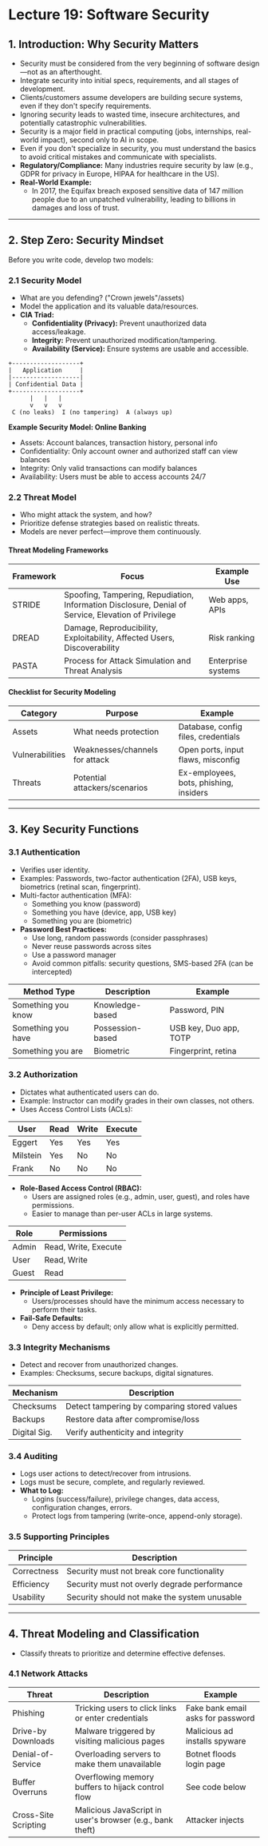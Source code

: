 # Lecture 19: Software Security

## 1. Introduction: Why Security Matters

- Security must be considered from the very beginning of software design—not as an afterthought.
- Integrate security into initial specs, requirements, and all stages of development.
- Clients/customers assume developers are building secure systems, even if they don't specify requirements.
- Ignoring security leads to wasted time, insecure architectures, and potentially catastrophic vulnerabilities.
- Security is a major field in practical computing (jobs, internships, real-world impact), second only to AI in scope.
- Even if you don't specialize in security, you must understand the basics to avoid critical mistakes and communicate with specialists.
- **Regulatory/Compliance:** Many industries require security by law (e.g., GDPR for privacy in Europe, HIPAA for healthcare in the US).
- **Real-World Example:**
  - In 2017, the Equifax breach exposed sensitive data of 147 million people due to an unpatched vulnerability, leading to billions in damages and loss of trust.

---

## 2. Step Zero: Security Mindset

Before you write code, develop two models:

### 2.1 Security Model
- What are you defending? ("Crown jewels"/assets)
- Model the application and its valuable data/resources.
- **CIA Triad:**
  - **Confidentiality (Privacy):** Prevent unauthorized data access/leakage.
  - **Integrity:** Prevent unauthorized modification/tampering.
  - **Availability (Service):** Ensure systems are usable and accessible.

```
+-------------------+
|   Application     |
|-------------------|
| Confidential Data |
+-------------------+
      |   |   |
      v   v   v
 C (no leaks)  I (no tampering)  A (always up)
```

**Example Security Model: Online Banking**
- Assets: Account balances, transaction history, personal info
- Confidentiality: Only account owner and authorized staff can view balances
- Integrity: Only valid transactions can modify balances
- Availability: Users must be able to access accounts 24/7

### 2.2 Threat Model
- Who might attack the system, and how?
- Prioritize defense strategies based on realistic threats.
- Models are never perfect—improve them continuously.

#### Threat Modeling Frameworks
| Framework | Focus | Example Use |
|-----------|-------|-------------|
| STRIDE    | Spoofing, Tampering, Repudiation, Information Disclosure, Denial of Service, Elevation of Privilege | Web apps, APIs |
| DREAD     | Damage, Reproducibility, Exploitability, Affected Users, Discoverability | Risk ranking |
| PASTA     | Process for Attack Simulation and Threat Analysis | Enterprise systems |

#### Checklist for Security Modeling
| Category        | Purpose                                 | Example                                 |
|-----------------|-----------------------------------------|-----------------------------------------|
| Assets          | What needs protection                   | Database, config files, credentials     |
| Vulnerabilities | Weaknesses/channels for attack          | Open ports, input flaws, misconfig      |
| Threats         | Potential attackers/scenarios           | Ex-employees, bots, phishing, insiders  |

---

## 3. Key Security Functions

### 3.1 Authentication
- Verifies user identity.
- Examples: Passwords, two-factor authentication (2FA), USB keys, biometrics (retinal scan, fingerprint).
- Multi-factor authentication (MFA):
  - Something you know (password)
  - Something you have (device, app, USB key)
  - Something you are (biometric)
- **Password Best Practices:**
  - Use long, random passwords (consider passphrases)
  - Never reuse passwords across sites
  - Use a password manager
  - Avoid common pitfalls: security questions, SMS-based 2FA (can be intercepted)

| Method Type         | Description         | Example                |
|---------------------|--------------------|------------------------|
| Something you know  | Knowledge-based    | Password, PIN          |
| Something you have  | Possession-based   | USB key, Duo app, TOTP |
| Something you are   | Biometric          | Fingerprint, retina    |

### 3.2 Authorization
- Dictates what authenticated users can do.
- Example: Instructor can modify grades in their own classes, not others.
- Uses Access Control Lists (ACLs):

| User      | Read | Write | Execute |
|-----------|------|-------|---------|
| Eggert    | Yes  | Yes   | Yes     |
| Milstein  | Yes  | No    | No      |
| Frank     | No   | No    | No      |

- **Role-Based Access Control (RBAC):**
  - Users are assigned roles (e.g., admin, user, guest), and roles have permissions.
  - Easier to manage than per-user ACLs in large systems.

| Role   | Permissions           |
|--------|----------------------|
| Admin  | Read, Write, Execute |
| User   | Read, Write          |
| Guest  | Read                 |

- **Principle of Least Privilege:**
  - Users/processes should have the minimum access necessary to perform their tasks.
- **Fail-Safe Defaults:**
  - Deny access by default; only allow what is explicitly permitted.

### 3.3 Integrity Mechanisms
- Detect and recover from unauthorized changes.
- Examples: Checksums, secure backups, digital signatures.

| Mechanism      | Description                                 |
|----------------|---------------------------------------------|
| Checksums      | Detect tampering by comparing stored values |
| Backups        | Restore data after compromise/loss          |
| Digital Sig.   | Verify authenticity and integrity           |

### 3.4 Auditing
- Logs user actions to detect/recover from intrusions.
- Logs must be secure, complete, and regularly reviewed.
- **What to Log:**
  - Logins (success/failure), privilege changes, data access, configuration changes, errors.
  - Protect logs from tampering (write-once, append-only storage).

### 3.5 Supporting Principles
| Principle   | Description                                        |
|-------------|----------------------------------------------------|
| Correctness | Security must not break core functionality         |
| Efficiency  | Security must not overly degrade performance       |
| Usability   | Security should not make the system unusable       |

---

## 4. Threat Modeling and Classification

- Classify threats to prioritize and determine effective defenses.

### 4.1 Network Attacks
| Threat                | Description                                                      | Example |
|-----------------------|------------------------------------------------------------------|---------|
| Phishing              | Tricking users to click links or enter credentials               | Fake bank email asks for password |
| Drive-by Downloads    | Malware triggered by visiting malicious pages                    | Malicious ad installs spyware |
| Denial-of-Service     | Overloading servers to make them unavailable                     | Botnet floods login page |
| Buffer Overruns       | Overflowing memory buffers to hijack control flow                | See code below |
| Cross-Site Scripting  | Malicious JavaScript in user's browser (e.g., bank theft)        | Attacker injects <script> tag |
| Prototype Pollution   | Attacking object prototypes in JavaScript                        | Overwriting __proto__ in JS |

**Buffer Overrun Example (C):**
```c
char buf[8];
gets(buf); // No bounds checking! Attacker can overwrite memory.
```

### 4.2 Device Attacks
| Attack         | Description                                              | Example |
|----------------|----------------------------------------------------------|---------|
| Bad USB        | USB device boots/installs malware, hijacks boot process  | Malicious USB stick |
| Insider Attack | Authorized users misuse privileges                       | Employee steals data |
| Supply Chain   | Compromise occurs in hardware/software before delivery   | Pre-installed malware on device |

### 4.3 Social Engineering
- Convincing users to reveal info or grant access (e.g., fake repairman, lost ID).
- Hard to defend; requires robust integrity and auditing.
- **Example:** Attacker calls pretending to be IT and asks for your password.

### 4.4 Physical Security
- Physical access can defeat most software security.
- Examples: Stolen laptops, unlocked server rooms, dumpster diving for sensitive documents.

---

## 5. OWASP Top 10 Application Security Risks (2021)

| #  | Vulnerability                        | Description/Examples                                                      |
|----|--------------------------------------|--------------------------------------------------------------------------|
| 1  | Broken Access Control                | URL/JWT/cookie manipulation, insecure direct object references           |
| 2  | Cryptographic Failures               | HTTP over HTTPS, weak crypto, improper certificate validation            |
| 3  | Injection Attacks                    | SQL/NoSQL/command injection via untrusted input                          |
| 4  | Insecure Design                      | No threat modeling, poor design practices                                |
| 5  | Security Misconfiguration            | Default passwords, open ports, unnecessary services                      |
| 6  | Vulnerable/Outdated Components       | Using libraries/OS with known exploits                                   |
| 7  | Identification/Authentication Failures| Weak passwords, no rate limiting, brute force attacks                    |
| 8  | Software/Data Integrity Failures     | Poor update mechanisms, unverified sources, supply chain attacks         |
| 9  | Security Logging/Monitoring Failures | Lack of logging, logs not reviewed, filled logs                          |
| 10 | Server-Side Request Forgery (SSRF)   | Tricking server to access internal/private network addresses             |

**Examples:**
- **1. Broken Access Control:** User changes their user ID in the URL to access another user's data.
- **2. Cryptographic Failures:** Site uses HTTP instead of HTTPS, exposing passwords in transit.
- **3. Injection Attacks:** Attacker enters `'; DROP TABLE users;--` in a login form.
- **4. Insecure Design:** No input validation, no threat modeling, no secure defaults.
- **5. Security Misconfiguration:** Admin interface left open to the internet with default password.
- **6. Vulnerable/Outdated Components:** Using an old version of OpenSSL with known bugs.
- **7. Identification/Authentication Failures:** No account lockout after repeated failed logins.
- **8. Software/Data Integrity Failures:** Application updates from untrusted sources.
- **9. Security Logging/Monitoring Failures:** No alert when admin logs in from a new country.
- **10. SSRF:** Attacker tricks server into fetching internal metadata from AWS.

**Clarification:**
- **Broken Access Control** is about users being able to access things they shouldn't (authorization failure).
- **Identification/Authentication Failures** are about not being able to reliably tell who a user is (authentication failure).

---

## 6. Security Testing: Philosophy and Strategies

### 6.1 Testing Philosophy
| Traditional Testing              | Security Testing                        |
|----------------------------------|------------------------------------------|
| Inputs: typical users            | Inputs: malicious attackers              |
| Failures: random                 | Failures: deliberate, targeted           |
| Bugs: accidental                 | Bugs: systematically exploited           |

### 6.2 Strategies
- **Static Analysis:** Analyze code without running it (find buffer overflows, races, etc.).
- **Dynamic Analysis:** Analyze code while running (finds runtime issues, e.g., memory leaks, race conditions).
- **Penetration Testing:** Hire trusted "black hats" to simulate real-world attacks.
- **Fuzz Testing:** Automatically generate random/malformed inputs to find crashes and vulnerabilities.

| Testing Type      | Description                                 | Example Tool |
|-------------------|---------------------------------------------|--------------|
| Static Analysis   | Examines code without running it             | Coverity     |
| Dynamic Analysis  | Examines code during execution               | Valgrind     |
| Penetration Test  | Simulated attack by security experts         | Metasploit   |
| Fuzz Testing      | Randomized input to find bugs                | AFL, libFuzzer|

### 6.3 Side-Channel and Timing Attacks
- Attackers infer internal state/data by measuring timing (e.g., cache timing, Spectre, Meltdown).
- Apple restricts high-res timers to inhibit these attacks; Linux allows nanosecond timing (riskier).
- **Example: Timing Attack on Password Check**

```c
// Vulnerable password check
for (int i = 0; i < N; i++) {
    if (input[i] != secret[i]) return 0;
}
return 1;
// Leaks how many bytes are correct via timing
```

- **Countermeasures:**
  - Use constant-time comparison functions
  - Limit timing information available to untrusted code

### 6.4 Subtle Abstraction Violations
- Example: Partial string comparison leaks password byte-by-byte via timing.
- Advanced: Manipulate memory layout, exploit page boundaries, cache access patterns.

```
[User Input] ---> [Password Check]
                |
                +---> [Timing Difference] ---> [Attacker infers secret]
```

---

## 7. Trusting Trust: Ken Thompson's Attack

- Described in the Turing Award lecture "Reflections on Trusting Trust."
- Modify the C compiler to insert a backdoor when compiling login.c:

```c
if (strcmp(name, "ken") == 0) return true;
```

- Then, modify the compiler to insert this backdoor into any future compiler it compiles.
- Result: Even if you inspect the source code for login.c and cc.c, the executables will still regenerate the backdoor.

```
[Source: login.c] --(buggy cc)--> [login (backdoor)]
[Source: cc.c]    --(buggy cc)--> [cc (backdoor)]
[Source: new cc.c] --(backdoored cc)--> [new cc (backdoor)]
```

- **Modern Implications:**
  - Supply chain attacks in open source: malicious code injected into dependencies, compilers, or build tools.
  - Example: SolarWinds attack (2020) where attackers compromised the build system to insert backdoors.

- **Defense:**
  - Define a **Trusted Computing Base (TCB):** Minimal set of components (compiler, OS, hardware) that must be trusted.
  - Software reproducibility and rigorous review help, but trust must start somewhere.
  - Use reproducible builds and independent verification.

---

## 8. Summary and Takeaways

- Security must be integrated from the start—never "added later."
- Develop both a security model (what to protect) and a threat model (who/what to defend against).
- The CIA Triad (Confidentiality, Integrity, Availability) is foundational.
- Key functions: authentication, authorization, integrity, auditing, correctness, efficiency.
- Threats include network, device, social engineering, and insider attacks.
- OWASP Top 10 highlights common vulnerabilities—know and avoid them.
- Security testing is adversarial: expect intelligent, targeted attacks.
- Advanced attacks (timing, side-channel, supply chain, trusting trust) require deep awareness.
- Always think like a defender—and sometimes like an attacker—to build robust, secure software.

**Checklist for Secure Software Development:**
- [ ] Define assets and security requirements
- [ ] Build a security and threat model
- [ ] Apply the principle of least privilege
- [ ] Use secure defaults (fail-safe)
- [ ] Validate and sanitize all inputs
- [ ] Use strong authentication and authorization
- [ ] Encrypt sensitive data in transit and at rest
- [ ] Keep software and dependencies up to date
- [ ] Log and monitor security-relevant events
- [ ] Regularly test for vulnerabilities (static, dynamic, fuzz, pen testing)
- [ ] Plan for incident response and recovery 